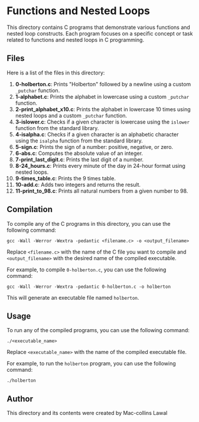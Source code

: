 # Functions and Nested Loops

This directory contains C programs that demonstrate various functions and nested loop constructs. Each program focuses on a specific concept or task related to functions and nested loops in C programming.

## Files

Here is a list of the files in this directory:

1. **0-holberton.c**: Prints "Holberton" followed by a newline using a custom `_putchar` function.
2. **1-alphabet.c**: Prints the alphabet in lowercase using a custom `_putchar` function.
3. **2-print_alphabet_x10.c**: Prints the alphabet in lowercase 10 times using nested loops and a custom `_putchar` function.
4. **3-islower.c**: Checks if a given character is lowercase using the `islower` function from the standard library.
5. **4-isalpha.c**: Checks if a given character is an alphabetic character using the `isalpha` function from the standard library.
6. **5-sign.c**: Prints the sign of a number: positive, negative, or zero.
7. **6-abs.c**: Computes the absolute value of an integer.
8. **7-print_last_digit.c**: Prints the last digit of a number.
9. **8-24_hours.c**: Prints every minute of the day in 24-hour format using nested loops.
10. **9-times_table.c**: Prints the 9 times table.
11. **10-add.c**: Adds two integers and returns the result.
12. **11-print_to_98.c**: Prints all natural numbers from a given number to 98.

## Compilation

To compile any of the C programs in this directory, you can use the following command:

```
gcc -Wall -Werror -Wextra -pedantic <filename.c> -o <output_filename>
```

Replace `<filename.c>` with the name of the C file you want to compile and `<output_filename>` with the desired name of the compiled executable.

For example, to compile `0-holberton.c`, you can use the following command:

```
gcc -Wall -Werror -Wextra -pedantic 0-holberton.c -o holberton
```

This will generate an executable file named `holberton`.

## Usage

To run any of the compiled programs, you can use the following command:

```
./<executable_name>
```

Replace `<executable_name>` with the name of the compiled executable file.

For example, to run the `holberton` program, you can use the following command:

```
./holberton
```

## Author

This directory and its contents were created by Mac-collins Lawal
